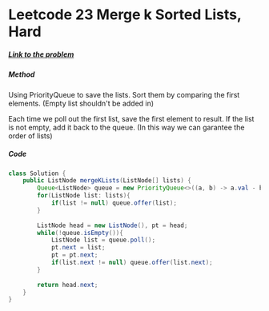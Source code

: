 # Leetcode 23 Merge k Sorted Lists, Hard

##### [Link to the problem](https://leetcode.com/problems/merge-k-sorted-lists/)

##### 

##### Method

Using PriorityQueue to save the lists. Sort them by comparing the first elements. (Empty list shouldn't be added in)

Each time we poll out the first list, save the first element to result. If the list is not empty, add it back to the queue. (In this way we can garantee the order of lists)



##### Code

```java
class Solution {
    public ListNode mergeKLists(ListNode[] lists) {
		Queue<ListNode> queue = new PriorityQueue<>((a, b) -> a.val - b.val);
		for(ListNode list: lists){
			if(list != null) queue.offer(list);
		}
		
		ListNode head = new ListNode(), pt = head;
		while(!queue.isEmpty()){
			ListNode list = queue.poll();
			pt.next = list;
            pt = pt.next;
			if(list.next != null) queue.offer(list.next);
		}
		
		return head.next;
    }
}
```





